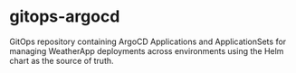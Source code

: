 # gitops-argocd
GitOps repository containing ArgoCD Applications and ApplicationSets for managing WeatherApp deployments across environments using the Helm chart as the source of truth.
